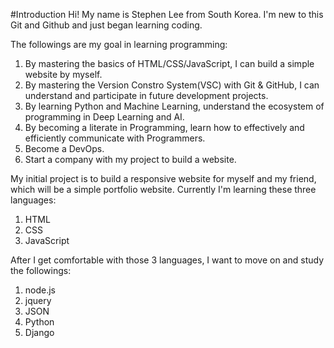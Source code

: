 #Introduction
Hi!
My name is Stephen Lee from South Korea.
I'm new to this Git and Github and just began learning coding.

The followings are my goal in learning programming:
  1. By mastering the basics of HTML/CSS/JavaScript, I can build a simple website by myself.
  2. By mastering the Version Constro System(VSC) with Git & GitHub, I can understand and participate in future development projects.
  3. By learning Python and Machine Learning, understand the ecosystem of programming in Deep Learning and AI.
  4. By becoming a literate in Programming, learn how to effectively and efficiently communicate with Programmers.
  5. Become a DevOps.
  6. Start a company with my project to build a website.

My initial project is to build a responsive website for myself and my friend, which will be a simple portfolio website.
Currently I'm learning these three languages:
  1. HTML
  2. CSS
  3. JavaScript
  
After I get comfortable with those 3 languages, I want to move on and study the followings:
  1. node.js
  2. jquery
  3. JSON
  4. Python
  5. Django

